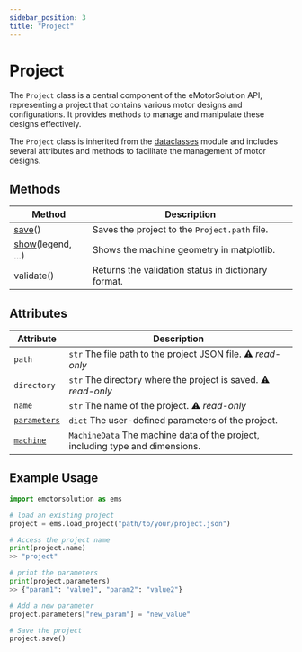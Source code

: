 ```yaml
---
sidebar_position: 3
title: "Project"
---
```


# Project
The `Project` class is a central component of the eMotorSolution API, representing a project that contains various motor designs and configurations. It provides methods to manage and manipulate these designs effectively.

The `Project` class is inherited from the [dataclasses](https://docs.python.org/3/library/dataclasses.html) module and includes several attributes and methods to facilitate the management of motor designs.

## Methods

| Method | Description |
|---|---|
| [save](/docs/api/Project/save)() | Saves the project to the `Project.path` file. |
| [show](/docs/api/Project/show)(legend, ...) | Shows the machine geometry in matplotlib. |
| validate() | Returns the validation status in dictionary format. |


## Attributes
| Attribute | Description |
|---|---|
| `path` | `str` The file path to the project JSON file. :warning: *read-only* |
| `directory` | `str` The directory where the project is saved. :warning: *read-only* |
| `name` | `str` The name of the project. :warning: *read-only* |
| [`parameters`](/docs/api/Project/parameters) | `dict` The user-defined parameters of the project. |
| [`machine`](/docs/api/Machine) | `MachineData` The machine data of the project, including type and dimensions. |

## Example Usage
```python
import emotorsolution as ems

# load an existing project
project = ems.load_project("path/to/your/project.json")

# Access the project name
print(project.name)
>> "project"

# print the parameters
print(project.parameters)
>> {"param1": "value1", "param2": "value2"}

# Add a new parameter
project.parameters["new_param"] = "new_value"

# Save the project
project.save()
```

